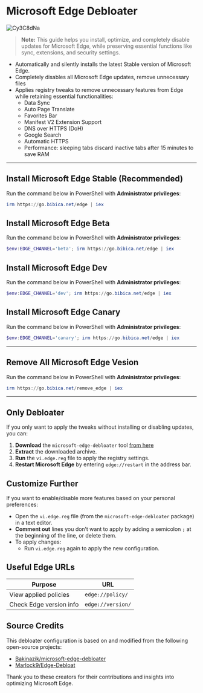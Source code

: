 # Microsoft Edge Debloater

![Cy3C8dNa](https://img.bibica.net/Cy3C8dNa.png)

> **Note:** This guide helps you install, optimize, and completely disable updates for Microsoft Edge, while preserving essential functions like sync, extensions, and security settings.

-   Automatically and silently installs the latest Stable version of Microsoft Edge.
-   Completely disables all Microsoft Edge updates, remove unnecessary files
-   Applies registry tweaks to remove unnecessary features from Edge while retaining essential functionalities:
    - Data Sync
    - Auto Page Translate
    - Favorites Bar
    - Manifest V2 Extension Support
    - DNS over HTTPS (DoH)
    - Google Search
    - Automatic HTTPS
    - Performance: sleeping tabs discard inactive tabs after 15 minutes to save RAM
      
---

## Install Microsoft Edge Stable (Recommended)
Run the command below in PowerShell with **Administrator privileges**:
```powershell
irm https://go.bibica.net/edge | iex
```
## Install Microsoft Edge Beta
Run the command below in PowerShell with **Administrator privileges**:
```powershell
$env:EDGE_CHANNEL='beta'; irm https://go.bibica.net/edge | iex
```
## Install Microsoft Edge Dev
Run the command below in PowerShell with **Administrator privileges**:
```powershell
$env:EDGE_CHANNEL='dev'; irm https://go.bibica.net/edge | iex
```
## Install Microsoft Edge Canary
Run the command below in PowerShell with **Administrator privileges**:
```powershell
$env:EDGE_CHANNEL='canary'; irm https://go.bibica.net/edge | iex
```

---

## Remove All Microsoft Edge Vesion
Run the command below in PowerShell with **Administrator privileges**:
```powershell
irm https://go.bibica.net/remove_edge | iex
```
---

## Only Debloater

If you only want to apply the tweaks without installing or disabling updates, you can:
1.  **Download** the `microsoft-edge-debloater` tool [from here](https://github.com/bibicadotnet/microsoft-edge-debloater/archive/refs/heads/main.zip)
2.  **Extract** the downloaded archive.
3.  **Run** the `vi.edge.reg` file to apply the registry settings.
4.  **Restart Microsoft Edge** by entering `edge://restart` in the address bar.

## Customize Further

If you want to enable/disable more features based on your personal preferences:

-   Open the `vi.edge.reg` file (from the `microsoft-edge-debloater` package) in a text editor.
-   **Comment out** lines you don’t want to apply by adding a semicolon `;` at the beginning of the line, or delete them.
-   To apply changes:
    - Run `vi.edge.reg` again to apply the new configuration.

## Useful Edge URLs

| Purpose               | URL                     |
|-----------------------|-------------------------|
| View applied policies | `edge://policy/`        |
| Check Edge version info | `edge://version/`       |

## Source Credits

This debloater configuration is based on and modified from the following open-source projects:

-   [Bakinazik/microsoft-edge-debloater](https://github.com/bakinazik/edgedebloater)
-   [Marlock9/Edge-Debloat](https://github.com/marlock9/edge-debloat)

Thank you to these creators for their contributions and insights into optimizing Microsoft Edge.
